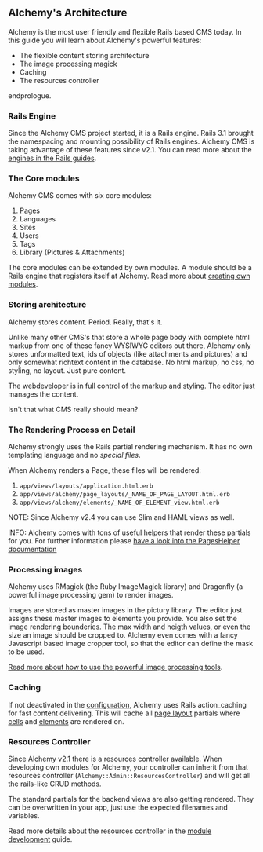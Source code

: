Alchemy's Architecture
----------------------

Alchemy is the most user friendly and flexible Rails based CMS today. In
this guide you will learn about Alchemy's powerful features:

-   The flexible content storing architecture
-   The image processing magick
-   Caching
-   The resources controller

endprologue.

### Rails Engine

Since the Alchemy CMS project started, it is a Rails engine. Rails 3.1 brought the namespacing and mounting possibility of Rails engines.
Alchemy CMS is taking advantage of these features since v2.1. You can read more about the [engines in the Rails guides](http://edgeguides.rubyonrails.org/engines.html).

### The Core modules

Alchemy CMS comes with six core modules:

1.  [Pages](pages.html)
2.  Languages
3.  Sites
4.  Users
5.  Tags
6.  Library (Pictures & Attachments)

The core modules can be extended by own modules. A module should be a Rails engine that registers itself at Alchemy.
Read more about [creating own modules](create_modules.html).

### Storing architecture

Alchemy stores content. Period. Really, that's it.

Unlike many other CMS's that store a whole page body with complete html
markup from one of these fancy WYSIWYG editors out there, Alchemy only
stores unformatted text, ids of objects (like attachments and pictures)
and only somewhat richtext content in the database. No html markup, no
css, no styling, no layout. Just pure content.

The webdeveloper is in full control of the markup and styling. The
editor just manages the content.

Isn't that what CMS really should mean?

### The Rendering Process en Detail

Alchemy strongly uses the Rails partial rendering mechanism. It has no
own templating language and no *special files*.

When Alchemy renders a Page, these files will be rendered:

1.  <code>app/views/layouts/application.html.erb</code>
2.  <code>app/views/alchemy/page_layouts/_NAME_OF_PAGE_LAYOUT.html.erb</code>
3.  <code>app/views/alchemy/elements/_NAME_OF_ELEMENT_view.html.erb</code>

NOTE: Since Alchemy v2.4 you can use Slim and HAML views as well.

INFO: Alchemy comes with tons of useful helpers that render these
partials for you. For further information please [have a look into the
PagesHelper documentation](http://rdoc.info/github/magiclabs/alchemy_cms/Alchemy/PagesHelper.html)

### Processing images

Alchemy uses RMagick (the Ruby ImageMagick library) and Dragonfly (a
powerful image processing gem) to render images.

Images are stored as master images in the pictury library. The editor
just assigns these master images to elements you provide. You also set
the image rendering bounderies. The max width and heigth values, or even
the size an image should be cropped to. Alchemy even comes with a fancy
Javascript based image cropper tool, so that the editor can define the
mask to be used.

[Read more about how to use the powerful image processing tools](render_images.html).

### Caching

If not deactivated in the [configuration](configuration.html), Alchemy
uses Rails action\_caching for fast content delivering.
This will cache all [page layout](page_layouts.html) partials where
[cells](cells.html) and [elements](elements.html) are rendered on.

### Resources Controller

Since Alchemy v2.1 there is a resources controller available. When
developing own modules for Alchemy, your controller can inherit from
that resources controller (`Alchemy::Admin::ResourcesController`) and will get all the
rails-like CRUD methods.

The standard partials for the backend views are also getting rendered.
They can be overwritten in your app, just use the expected filenames and
variables.

Read more details about the resources controller in the [module development](create_modules.html) guide.
